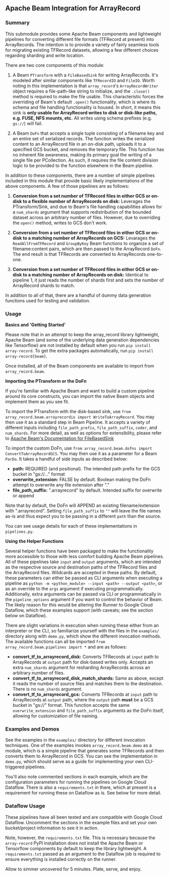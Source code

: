## Apache Beam Integration for ArrayRecord

### Summary

This submodule provides some Apache Beam components and lightweight pipelines for converting different file formats (TFRecord at present) into ArrayRecords. The intention is to provide a variety of fairly seamless tools for migrating existing TFRecord datasets, allowing a few different choices regarding sharding and write location.

There are two core components of this module:

1. A Beam `PTransform` with a `FileBasedSink` for writing ArrayRecords. It's modeled after similar components like `TFRecordIO` and `FileIO`. Worth noting in this implementation is that `array_record`'s `ArrayRecordWriter` object requires a file-path-like string to initialize, and the `.close()` method is required to make the file usable. This characteristic forces the overriding of Beam's default `.open()` functionality, which is where its schema and file handling functionality is housed. In short, it means this sink is **only usable for ArrayRecord writes to disk or disk-like paths, e.g. FUSE, NFS mounts, etc.** All writes using schema prefixes (e.g. `gs://`) will fail.

2. A Beam `DoFn` that accepts a single tuple consisting of a filename key and an entire set of serialized records. The function writes the serialized content to an ArrayRecord file in an on-disk path, uploads it to a specified GCS bucket, and removes the temporary file. This function has no inherent file awareness, making its primary goal the writing of a single file per PCollection. As such, it requires the file content division logic to be provided to the function elsewhere in the Beam pipeline.

In addition to these components, there are a number of simple pipelines included in this module that provide basic likely implementations of the above components. A few of those pipelines are as follows:

1. **Conversion from a set number of TFRecord files in either GCS or on-disk to a flexible number of ArrayRecords on disk:** Leverages the PTransform/Sink, and due to Beam's file handling capabilities allows for a `num_shards` argument that supports redistribution of the bounded dataset across an arbitrary number of files. However, due to overriding the `open()` method, writes to GCS don't work.

2. **Conversion from a set number of TFRecord files in either GCS or on-disk to a matching number of ArrayRecords on GCS:** Levarages the `ReadAllFromTFRecord` and `GroupByKey` Beam functions to organize a set of filename:content pairs, which are then passed to the ArrayRecord `DoFn`. The end result is that TFRecords are converted to ArrayRecords one-to-one.

3. **Conversion from a set number of TFRecord files in either GCS or on-disk to a matching number of ArrayRecords on disk:** Identical to pipeline 1, it just reads the number of shards first and sets the number of ArrayRecord shards to match.

In addition to all of that, there are a handful of dummy data generation functions used for testing and validation.

### Usage

**Basics and 'Getting Started'**

Please note that in an attempt to keep the array_record library lightweight, Apache Beam (and some of the underlying data generation dependencies like Tensorflow) are not installed by default when you run `pip install array-record`. To get the extra packages automatically, run `pip install array-record[beam]`.

Once installed, all of the Beam components are available to import from `array_record.beam`.

**Importing the PTransform or the DoFn**

If you're familiar with Apache Beam and want to build a custom pipeline around its core constructs, you can import the native Beam objects and implement them as you see fit.

To import the PTransform with the disk-based sink, use `from array_record.beam.arrayrecordio import WriteToArrayRecord`. You may then use it as a standard step in Beam Pipeline. It accepts a variety of different inputs including `file_path_prefix`, `file_path_suffix`, `coder`, and `num_shards`. For more detail, as well as options for extensibility, please refer to [Apache Beam's Documentation for FileBasedSink](https://beam.apache.org/releases/pydoc/current/apache_beam.io.filebasedsink.html)


To import the custom DoFn, use `from array_record.beam.dofns import ConvertToArrayRecordGCS`. You may then use it as a parameter for a Beam `ParDo`. It takes a handful of side inputs as described below:

- **path:** REQUIRED (and positional). The intended path prefix for the GCS bucket in "gs://..." format
- **overwrite_extension:** FALSE by default. Boolean making the DoFn attempt to overwrite any file extension after "."
- **file_path_suffix:** ".arrayrecord" by default. Intended suffix for overwrite or append

Note that by default, the DoFn will APPEND an existing filename/extension with ".arrayrecord". Setting `file_path_suffix` to `""` will leave the file names as-is and thus expect you to be passing in a different `path` than the source.

You can see usage details for each of these implementations in `pipelines.py`.

**Using the Helper Functions**

Several helper functions have been packaged to make the functionality more accessible to those with less comfort building Apache Beam pipelines. All of these pipelines take `input` and `output` arguments, which are intended as the respective source and destination paths of the TFRecord files and the ArrayRecord files. Wildcards are accepted in these paths. By default, these parameters can either be passed as CLI arguments when executing a pipeline as `python -m <python_module> --input <path> --output <path>`, or as an override to the `args` argument if executing programmatically. Additionally, extra arguments can be passed via CLI or programmatically in the `pipeline_options` argument if you want to control the behavior of Beam. The likely reason for this would be altering the Runner to Google Cloud Dataflow, which these examples support (with caveats; see the section below on Dataflow).

There are slight variations in execution when running these either from an interpreter or the CLI, so familiarize yourself with the files in the `examples/` directory along with `demo.py`, which show the different invocation methods. The available functions can all be imported `from array_record.beam.pipelines import *` and are as follows:

- **convert_tf_to_arrayrecord_disk:** Converts TFRecords at `input` path to ArrayRecords at `output` path for disk-based writes only. Accepts an extra `num_shards` argument for resharding ArrayRecords across an arbitrary number of files.
- **convert_tf_to_arrayrecord_disk_match_shards:** Same as above, except it reads the number of source files and matches them to the destination. There is no `num_shards` argument.
- **convert_tf_to_arrayrecord_gcs:** Converts TFRecords at `input` path to ArrayRecords at `output` path, where the `output` path **must** be a GCS bucket in "gs://" format. This function accepts the same `overwrite_extension` and `file_path_suffix` arguments as the DoFn itself, allowing for customization of file naming.

### Examples and Demos

See the examples in the `examples/` directory for different invocation techniques. One of the examples invokes `array_record.beam.demo` as a module, which is a simple pipeline that generates some TFRecords and then converts them to ArrayRecord in GCS. You can see the implementation in `demo.py`, which should serve as a guide for implementing your own CLI-triggered pipelines.

You'll also note commented sections in each example, which are the configuration parameters for running the pipelines on Google Cloud Dataflow. There is also a `requirements.txt` in there, which at present is a requirement for running these on Dataflow as is. See below for more detail.

### Dataflow Usage

These pipelines have all been tested and are compatible with Google Cloud Dataflow. Uncomment the sections in the example files and set your own bucket/project information to see it in action.

Note, however, the `requirements.txt` file. This is necessary because the `array-record` PyPl installation does not install the Apache Beam or Tensorflow components by default to keep the library lightweight. A `requirements.txt` passed as an argument to the Dataflow job is required to ensure everything is installed correctly on the runner.


Allow to simmer uncovered for 5 minutes. Plate, serve, and enjoy.
